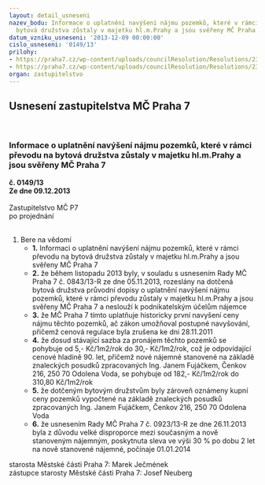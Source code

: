 ```yaml
---
layout: detail_usneseni
nazev_bodu: Informace o uplatnění navýšení nájmu pozemků, které v rámci převodu na
  bytová družstva zůstaly v majetku hl.m.Prahy a jsou svěřeny MČ Praha 7
datum_vzniku_usneseni: '2013-12-09 00:00:00'
cislo_usneseni: '0149/13'
prilohy:
- https://praha7.cz/wp-content/uploads/councilResolution/Resolutions/23197/8-13-priloha_1_843r13.doc
- https://praha7.cz/wp-content/uploads/councilResolution/Resolutions/23197/8-13-priloha_8_0923r13.doc
organ: zastupitelstvo
---
```

<div id="ucUsn_pList" class="usn">
	<span><h2>Usnesení zastupitelstva MČ Praha 7 </h2>
<br></span><div class="standBody">
<span><h3>Informace o uplatnění navýšení nájmu pozemků, které v rámci převodu na bytová družstva zůstaly v majetku hl.m.Prahy a jsou svěřeny MČ Praha 7</h3></span><div class="center">
		<strong>č. 0149/13</strong><br>
	</div>
<div class="center">
		<strong>Ze dne 09.12.2013</strong><br><br>
	</div>Zastupitelstvo MČ P7<br> po projednání<br><br><ol><li>Bere na vědomí<ul>
<li>
<strong>1.</strong> Informaci  o uplatnění navýšení nájmu pozemků, které v rámci převodu na bytová družstva zůstaly v majetku hl.m.Prahy a jsou svěřeny MČ Praha 7</li>
<li>
<strong>2.</strong> že během listopadu 2013 byly, v souladu s usnesením Rady MČ Praha 7  č. 0843/13-R ze dne 05.11.2013, rozeslány na dotčená bytová družstva průvodní dopisy o uplatnění navýšení nájmu pozemků, které v rámci převodu zůstaly v majetku hl.m.Prahy a jsou svěřeny MČ Praha 7 a neslouží k podnikatelským účelům nájemce  </li>
<li>
<strong>3.</strong> že MČ Praha 7 tímto uplatňuje historicky první navyšení ceny nájmu těchto pozemků, ač zákon umožňoval postupné navyšování, přičemž cenová regulace byla zrušena ke dni 28.11.2011  </li>
<li>
<strong>4.</strong> že dosud stávající sazba za pronájem těchto pozemků se pohybuje od 5,- Kč/1m2/rok do 30,- Kč/1m2/rok, což je odpovídající cenové hladině 90. let, přičemž nové nájemné stanovené na základě znaleckých posudků zpracovaných Ing. Janem Fujáčkem, Čenkov 216, 250 70  Odolena Voda, se pohybuje  od 182,- Kč/1m2/rok do 310,80 Kč/1m2/rok  </li>
<li>
<strong>5.</strong> že dotčeným bytovým družstvům byly zároveň oznámeny kupní ceny pozemků vypočtené na základě znaleckých posudků zpracovaných Ing. Janem Fujáčkem, Čenkov 216, 250 70  Odolena Voda   </li>
<li>
<strong>6.</strong> že usnesením Rady MČ Praha 7 č. 0923/13-R ze dne 26.11.2013 byla z důvodu velké disproporce mezi současným a nově stanoveným nájemným, poskytnuta sleva ve výši 30 % po dobu 2 let na nově stanovené nájemné, počínaje 01.01.2014</li>
</ul>
</li></ol>starosta Městské části Praha 7: Marek Ječmének<br>zástupce starosty Městské části Praha 7: Josef Neuberg
</div>
</div>